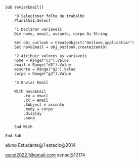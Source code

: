     Sub enviarEmail()

        '0 Selecionar folha de trabalho
        Planilha1.Select

        '1 Declarar variaveis
        Dim nome, email, assunto, corpo As String

        Set obj_outlook = CreateObject("Outlook.application")
        Set novoEmail = obj_outlook.createitem(0)

        '2 Atribuir valores as variaveis
        nome = Range("c3").Value
        email = Range("d3").Value
        assunto = Range("g2").Value
        corpo = Range("g3").Value

        '3 Enviar Email

        With novoEmail
            .to = email
            .cc = email
            .Subject = assunto
            .body = corpo
            .display
            .send

        End With

    End Sub
    
aluno
Estudante@1 
estacio@2014

excel2022.1@gmail.com
senac@12174
